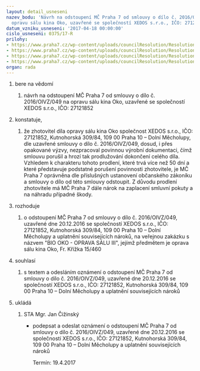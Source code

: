 ```yaml
---
layout: detail_usneseni
nazev_bodu: 'Návrh na odstoupení MČ Praha 7 od smlouvy o dílo č. 2016/OIVZ/049 na
  opravu sálu kina Oko, uzavřené se společností XEDOS s.r.o., IČO: 27121852'
datum_vzniku_usneseni: '2017-04-18 00:00:00'
cislo_usneseni: 0375/17-R
prilohy:
- https://www.praha7.cz/wp-content/uploads/councilResolution/Resolutions/29150/export/01_XEDOS_17odst~191768.docx
- https://www.praha7.cz/wp-content/uploads/councilResolution/Resolutions/29150/export/02_XEDOS_17odst~191769.pdf
- https://www.praha7.cz/wp-content/uploads/councilResolution/Resolutions/29150/export/03_XEDOS_17odst~191770.pdf
- https://www.praha7.cz/wp-content/uploads/councilResolution/Resolutions/29150/export/export~296245.pdf
organ: rada
---
```

<ol id="urzList" class="urzList_view"><li id="" class="urzClass1"><span name="1">bere na vědomí</span><ol class="urzOlClass"><li style="text-align: left;" id="" class="urzClass2"><span><p>návrh na odstoupení MČ Praha 7 od smlouvy o dílo č. 2016/OIVZ/049 na opravu sálu kina Oko, uzavřené se společností XEDOS s.r.o., IČO: 27121852</p></span></li></ol></li><li id="" class="urzClass1"><span name="50">konstatuje,</span><ol class="urzOlClass"><li style="text-align: left;" id="" class="urzClass2"><span><p>že zhotovitel díla opravy sálu kina Oko společnost XEDOS s.r.o., IČO: 27121852, Kutnohorská 309/84, 109 00 Praha 10 – Dolní Měcholupy, dle uzavřené smlouvy o dílo č. 2016/OIVZ/049, dosud, i přes opakované výzvy, nezpracoval povinnou výrobní dokumentaci, čímž smlouvu porušil a hrozí tak prodlužování dokončení celého díla. Vzhledem k charakteru tohoto prodlení, které trvá více než 50 dní a které představuje podstatné porušení povinnosti zhotovitele, je MČ Praha 7 oprávněna dle příslušných ustanovení občanského zákoníku a smlouvy o dílo od této smlouvy odstoupit. Z důvodu prodlení zhotovitele má MČ Praha 7 dále nárok na zaplacení smluvní pokuty a na náhradu případné škody.<br></p></span></li></ol></li><li id="" class="urzClass1"><span name="68">rozhoduje</span><ol class="urzOlClass"><li style="text-align: left;" id="" class="urzClass2"><span><p>o odstoupení MČ Praha 7 od smlouvy o dílo č. 2016/OIVZ/049, uzavřené dne 20.12.2016 se společností XEDOS s.r.o., IČO: 27121852, Kutnohorská 309/84, 109 00 Praha 10 – Dolní Měcholupy&nbsp;a uplatnění souvisejících nároků, na veřejnou zakázku s názvem "BIO OKO - OPRAVA SÁLU III", jejímž předmětem je oprava sálu kina Oko, Fr. Křížka 15/460<br></p></span></li></ol></li><li id="" class="urzClass1"><span name="26">souhlasí</span><ol class="urzOlClass"><li style="text-align: left;" id="" class="urzClass2"><span><p>s textem a odesláním oznámení o odstoupení MČ Praha 7 od smlouvy o dílo č. 2016/OIVZ/049, uzavřené dne 20.12.2016 se společností XEDOS s.r.o., IČO: 27121852, Kutnohorská 309/84, 109 00 Praha 10 – Dolní Měcholupy a uplatnění souvisejících nároků<br></p></span></li></ol></li><li class="urzClass1" id="urzUkoly"><span name="1">ukládá</span><ol class="urzOlClass"><li class="urzClass2"><span><p>STA Mgr. Jan Čižinský</p></span><ul class="urzUlClass"><li class="urzClass3"><span><p>podepsat a odeslat oznámení o odstoupení MČ Praha 7 od smlouvy o dílo č. 2016/OIVZ/049, uzavřené dne 20.12.2016 se společností XEDOS s.r.o., IČO: 27121852, Kutnohorská 309/84, 109 00 Praha 10 – Dolní Měcholupy a uplatnění souvisejících nároků</p></span><span class="urzUkolTermin">  Termín:&nbsp;19.4.2017</span></li></ul></li></ol></li></ol>